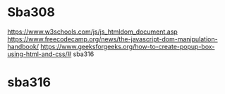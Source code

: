 # Sba308
https://www.w3schools.com/js/js_htmldom_document.asp
https://www.freecodecamp.org/news/the-javascript-dom-manipulation-handbook/
https://www.geeksforgeeks.org/how-to-create-popup-box-using-html-and-css/# sba316
# sba316
